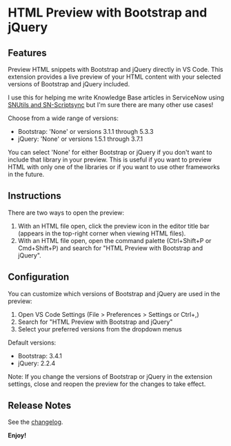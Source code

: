# HTML Preview with Bootstrap and jQuery

## Features

Preview HTML snippets with Bootstrap and jQuery directly in VS Code. This extension provides a live preview of your HTML content with your selected versions of Bootstrap and jQuery included.

I use this for helping me write Knowledge Base articles in ServiceNow using [SNUtils and SN-Scriptsync](https://www.arnoudkooi.com) but I'm sure there are many other use cases!

Choose from a wide range of versions:
* Bootstrap: 'None' or versions 3.1.1 through 5.3.3
* jQuery: 'None' or versions 1.5.1 through 3.7.1

You can select 'None' for either Bootstrap or jQuery if you don't want to include that library in your preview. This is useful if you want to preview HTML with only one of the libraries or if you want to use other frameworks in the future.

## Instructions

There are two ways to open the preview:

1. With an HTML file open, click the preview icon in the editor title bar (appears in the top-right corner when viewing HTML files).
2. With an HTML file open, open the command palette (Ctrl+Shift+P or Cmd+Shift+P) and search for "HTML Preview with Bootstrap and jQuery".

## Configuration

You can customize which versions of Bootstrap and jQuery are used in the preview:

1. Open VS Code Settings (File > Preferences > Settings or Ctrl+,)
2. Search for "HTML Preview with Bootstrap and jQuery"
3. Select your preferred versions from the dropdown menus

Default versions:
* Bootstrap: 3.4.1
* jQuery: 2.2.4

Note: If you change the versions of Bootstrap or jQuery in the extension settings, close and reopen the preview for the changes to take effect.

## Release Notes

See the [changelog](CHANGELOG.md).

**Enjoy!**
